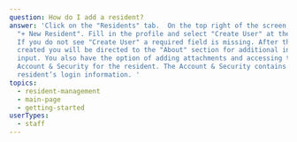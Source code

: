 ```yaml
---
question: How do I add a resident?
answer: 'Click on the "Residents" tab.  On the top right of the screen, click on
  "+ New Resident". Fill in the profile and select "Create User" at the bottom.
  If you do not see "Create User" a required field is missing. After the user is
  created you will be directed to the "About" section for additional information
  input. You also have the option of adding attachments and accessing the
  Account & Security for the resident. The Account & Security contains the
  resident’s login information. '
topics:
  - resident-management
  - main-page
  - getting-started
userTypes:
  - staff
---
```

